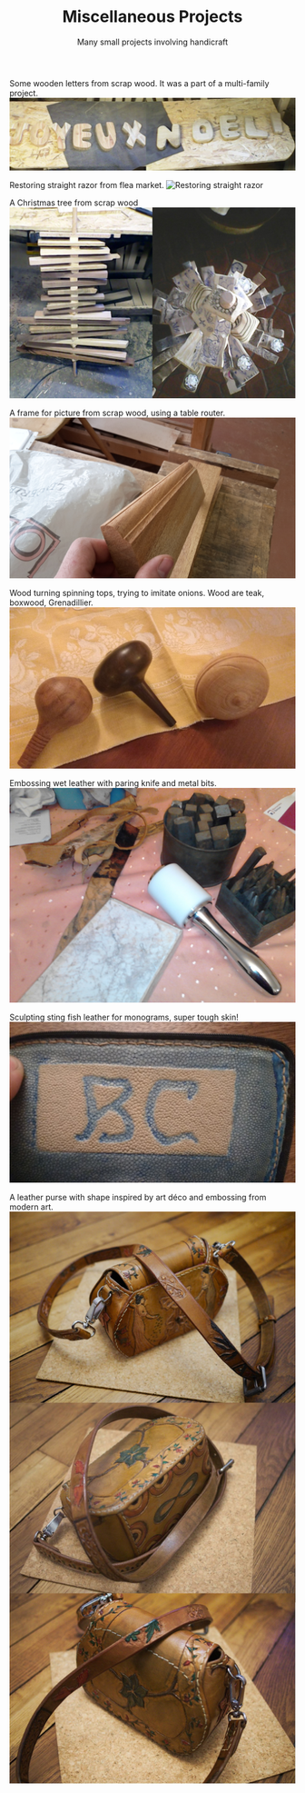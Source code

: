 ﻿---
layout: post
title: Miscellaneous Projects
subtitle: Many small projects involving handicraft
tags: [woodworking, misc]
category: woodworking
bigimg: /img/woodworking/hand_plane.jpg
---
Some wooden letters from scrap wood.
It was a part of a multi-family project.
![Wooden letters](/img/woodworking/joyeux_noel.jpg)




Restoring straight razor from flea market.
![Restoring straight razor](/img/woodworking/straight_razor.JPG)
 
A Christmas tree from scrap wood
![Christmas tree with scrap wood](/img/woodworking/christmas_tree.jpg)
 
A frame for picture from scrap wood, using a table router.
![Frame with scrap wood](/img/woodworking/frame.jpg)

Wood turning spinning tops, trying to imitate onions. Wood are teak, boxwood, Grenadillier.
![Turning spinning tops in onion form](/img/woodworking/spinning_top.jpg)

Embossing wet leather with paring knife and metal bits. 
![Leather working (embossing)](/img/woodworking/leather.jpg)

Sculpting sting fish leather for monograms, super tough skin!
![Sculpting sting fish leather](/img/woodworking/sting_fish.jpg)

A leather purse with shape inspired by art déco and embossing from modern art.
![A leather purse with modern art style](/img/woodworking/sac_combo.jpg)

 

